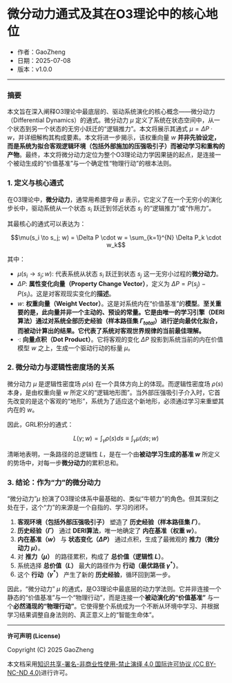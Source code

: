 # **微分动力通式及其在O3理论中的核心地位**

- 作者：GaoZheng
- 日期：2025-07-08
- 版本：v1.0.0

---

### 摘要

本文旨在深入阐释O3理论中最底层的、驱动系统演化的核心概念——微分动力（Differential Dynamics）的通式。微分动力 $\mu$ 定义了系统在状态空间中，从一个状态到另一个状态的无穷小跃迁的“逻辑推力”。本文将展示其通式 $\mu = \Delta P \cdot w$，并详细解构其构成要素。本文将进一步揭示，该权重向量 $w$ **并非先验设定，而是系统为拟合客观逻辑环境（包括外部施加的压强吸引子）而被动学习和重构的产物**。最终，本文将微分动力定位为整个O3理论动力学因果链的起点，是连接一个被动生成的“价值基准”与一个确定性“物理行动”的根本法则。

### 1. 定义与核心通式

在O3理论中，**微分动力**，通常用希腊字母 $\mu$ 表示，它定义了在一个无穷小的演化步长中，驱动系统从一个状态 $s_i$ 跃迁到邻近状态 $s_j$ 的“逻辑推力”或“作用力”。

其最核心的通式可以表达为：

$$\mu(s_i \to s_j; w) = \Delta P \cdot w = \sum_{k=1}^{N} \Delta P_k \cdot w_k$$

其中：

*   $\mu(s_i \to s_j; w)$: 代表系统从状态 $s_i$ 跃迁到状态 $s_j$ 这一无穷小过程的**微分动力**。
*   $\Delta P$: **属性变化向量（Property Change Vector）**，定义为 $\Delta P = P(s_j) - P(s_i)$。这是对客观现实变化的**描述**。
*   $w$: **权重向量（Weight Vector）**。这是对系统内在“价值基准”的**模型**。**至关重要的是，此向量并非一个主动的、预设的常量。它是由唯一的学习引擎（DERI算法）通过对系统全部历史经验（样本路径集 $\Gamma_{total}$）进行逆向最优化拟合，而被动计算出的结果。它代表了系统对客观世界规律的当前最佳理解。**
*   $·$: **向量点积（Dot Product）**。它将客观的变化 $\Delta P$ 投影到系统当前的内在价值模型 $w$ 之上，生成一个驱动行动的标量 $\mu$。

### 2. 微分动力与逻辑性密度场的关系

微分动力 $\mu$ 是逻辑性密度场 $\rho(s)$ 在一个具体方向上的体现。而逻辑性密度场 $\rho(s)$ 本身，是由权重向量 $w$ 所定义的“逻辑地形图”。当外部压强吸引子介入时，它首先改变的是这个客观的“地形”，系统为了适应这个新地形，必须通过学习来重塑其内在的 $w$。

因此，GRL积分的通式：

$$L(\gamma;w) = \int_{\gamma} \rho(s)ds \equiv \int_{\gamma} \mu(ds;w)$$

清晰地表明，一条路径的总逻辑性 $L$，是在一个由**被动学习生成的基准 $w$** 所定义的势场中，对每一步**微分动力**的累积总和。

### 3. 结论：作为“力”的微分动力

“微分动力”$\mu$ 扮演了O3理论体系中最基础的、类似“牛顿力”的角色。但其深刻之处在于，这个“力”的来源是一个自指的、学习的闭环。

1.  **客观环境（包括外部压强吸引子）** 塑造了 **历史经验（样本路径集 $\Gamma$）**。
2.  **历史经验（$\Gamma$）** 通过 **DERI算法**，唯一地确定了 **内在基准（权重 $w$）**。
3.  **内在基准（$w$）** 与 **状态变化（$\Delta P$）** 通过点积，生成了最微观的 **推力（微分动力 $\mu$）**。
4.  对 **推力（$\mu$）** 的路径累积，构成了 **总价值（逻辑性 $L$）**。
5.  系统选择 **总价值（$L$）** 最大的路径作为 **行动（最优路径 $\gamma^*$）**。
6.  这个 **行动（$\gamma^*$）** 产生了新的 **历史经验**，循环回到第一步。

因此，“微分动力” $\mu$ 的通式，是O3理论中最底层的动力学法则。它并非连接一个静态的“价值基准”与一个“物理行动”，而是连接一个**被动演化的“价值基准”** 与一个**必然涌现的“物理行动”**。它使得整个系统成为一个不断从环境中学习、并根据学习结果调整自身法则的、真正意义上的“智能生命体”。

---

**许可声明 (License)**

Copyright (C) 2025 GaoZheng 

本文档采用[知识共享-署名-非商业性使用-禁止演绎 4.0 国际许可协议 (CC BY-NC-ND 4.0)](https://creativecommons.org/licenses/by-nc-nd/4.0/deed.zh-Hans)进行许可。
